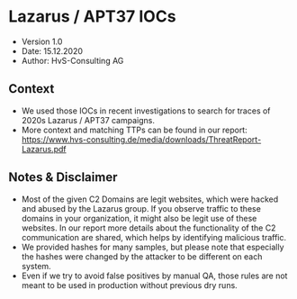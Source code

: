 # Lazarus / APT37 IOCs

- Version 1.0
- Date: 15.12.2020
- Author: HvS-Consulting AG

## Context
- We used those IOCs in recent investigations to search for traces of 2020s Lazarus / APT37 campaigns.
- More context and matching TTPs can be found in our report: https://www.hvs-consulting.de/media/downloads/ThreatReport-Lazarus.pdf

## Notes & Disclaimer
- Most of the given C2 Domains are legit websites, which were hacked and abused by the Lazarus group. If you observe traffic to these domains in your organization, it might also be legit use of these websites. In our report more details about the functionality of the C2 communication are shared, which helps by identifying malicious traffic.
- We provided hashes for many samples, but please note that especially the hashes were changed by the attacker to be different on each system.
- Even if we try to avoid false positives by manual QA, those rules are not meant to be used in production without previous dry runs.

